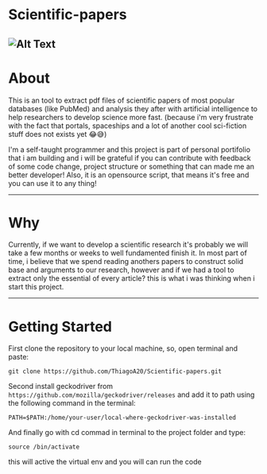 # Scientific-papers

![Alt Text](https://media.giphy.com/media/EOuhCaRCC6auMrgJmx/giphy.gif)
---

# About

This is an tool to extract pdf files of scientific papers of most popular databases (like PubMed) and analysis they after with artificial intelligence to help researchers to develop science more fast. (because i'm very frustrate with the fact that portals, spaceships and a lot of another cool sci-fiction stuff does not exists yet 😂😅)

I'm a self-taught programmer and this project is part of personal portifolio that i am building and i will be grateful if you can contribute with feedback of some code change, project structure or something that can made me an better developer! Also, it is an opensource script, that means it's free and you can use it to any thing!

---

# Why

Currently, if we want to develop a scientific research it's probably we will take a few months or weeks to well fundamented finish it. In most part of time, i believe that we spend reading anothers papers to construct solid base and arguments to our research, however and if we had a tool to extract only the essential of every article? this is what i was thinking when i start this project.

---

# Getting Started

First clone the repository to your local machine, so, open terminal and paste:

```git clone https://github.com/ThiagoA20/Scientific-papers.git```

Second install geckodriver from ```https://github.com/mozilla/geckodriver/releases``` and add it to path using the following command in the terminal:

```PATH=$PATH:/home/your-user/local-where-geckodriver-was-installed```

And finally go with cd commad in terminal to the project folder and type:

```source /bin/activate```

this will active the virtual env and you will can run the code
